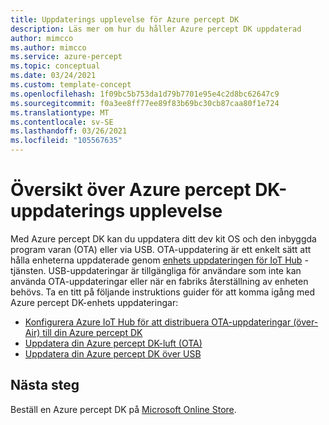 ```yaml
---
title: Uppdaterings upplevelse för Azure percept DK
description: Läs mer om hur du håller Azure percept DK uppdaterad
author: mimcco
ms.author: mimcco
ms.service: azure-percept
ms.topic: conceptual
ms.date: 03/24/2021
ms.custom: template-concept
ms.openlocfilehash: 1f09bc5b753da1d79b7701e95e4c2d8bc62647c9
ms.sourcegitcommit: f0a3ee8ff77ee89f83b69bc30cb87caa80f1e724
ms.translationtype: MT
ms.contentlocale: sv-SE
ms.lasthandoff: 03/26/2021
ms.locfileid: "105567635"
---
```

# <a name="azure-percept-dk-update-experience-overview"></a>Översikt över Azure percept DK-uppdaterings upplevelse

Med Azure percept DK kan du uppdatera ditt dev kit OS och den inbyggda program varan (OTA) eller via USB. OTA-uppdatering är ett enkelt sätt att hålla enheterna uppdaterade genom [enhets uppdateringen för IoT Hub](https://docs.microsoft.com/azure/iot-hub-device-update/) -tjänsten. USB-uppdateringar är tillgängliga för användare som inte kan använda OTA-uppdateringar eller när en fabriks återställning av enheten behövs. Ta en titt på följande instruktions guider för att komma igång med Azure percept DK-enhets uppdateringar:

- [Konfigurera Azure IoT Hub för att distribuera OTA-uppdateringar (över-Air) till din Azure percept DK](./how-to-set-up-over-the-air-updates.md)
- [Uppdatera din Azure percept DK-luft (OTA)](./how-to-update-over-the-air.md)
- [Uppdatera din Azure percept DK över USB](./how-to-update-via-usb.md)

## <a name="next-steps"></a>Nästa steg

Beställ en Azure percept DK på [Microsoft Online Store](https://go.microsoft.com/fwlink/p/?LinkId=2155270).